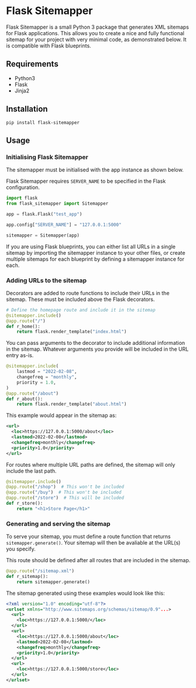 # Flask Sitemapper
Flask Sitemapper is a small Python 3 package that generates XML sitemaps for Flask applications. This allows you to create a nice and fully functional sitemap for your project with very minimal code, as demonstrated below. It is compatible with Flask blueprints.

## Requirements
* Python3
* Flask
* Jinja2

## Installation
```terminal
pip install flask-sitemapper
```

## Usage
### Initialising Flask Sitemapper
The sitemapper must be initialised with the app instance as shown below.

Flask Sitemapper requires `SERVER_NAME` to be specified in the Flask configuration.
```python
import flask
from flask_sitemapper import Sitemapper

app = flask.Flask("test_app")

app.config["SERVER_NAME"] = "127.0.0.1:5000"

sitemapper = Sitemapper(app)
```

If you are using Flask blueprints, you can either list all URLs in a single sitemap by importing the sitemapper instance to your other files, or create multiple sitemaps for each blueprint by defining a sitemapper instance for each.

### Adding URLs to the sitemap
Decorators are added to route functions to include their URLs in the sitemap. These must be included above the Flask decorators.
```python
# Define the homepage route and include it in the sitemap
@sitemapper.include()
@app.route("/")
def r_home():
    return flask.render_template("index.html")
```

You can pass arguments to the decorator to include additional information in the sitemap. Whatever arguments you provide will be included in the URL entry as-is.
```python
@sitemapper.include(
    lastmod = "2022-02-08",
    changefreq = "monthly",
    priority = 1.0,
)
@app.route("/about")
def r_about():
    return flask.render_template("about.html")
```

This example would appear in the sitemap as:
```xml
<url>
  <loc>https://127.0.0.1:5000/about</loc>
  <lastmod>2022-02-08</lastmod>
  <changefreq>monthly</changefreq>
  <priority>1.0</priority>
</url>
```

For routes where multiple URL paths are defined, the sitemap will only include the last path.
```python
@sitemapper.include()
@app.route("/shop")  # This won't be included
@app.route("/buy")  # This won't be included
@app.route("/store")  # This will be included
def r_store():
    return "<h1>Store Page</h1>"
```

### Generating and serving the sitemap
To serve your sitemap, you must define a route function that returns `sitemapper.generate()`. Your sitemap will then be avaliable at the URL(s) you specify.

This route should be defined after all routes that are included in the sitemap.
```python
@app.route("/sitemap.xml")
def r_sitemap():
    return sitemapper.generate()
```

The sitemap generated using these examples would look like this:
```xml
<?xml version="1.0" encoding="utf-8"?>
<urlset xmlns="http://www.sitemaps.org/schemas/sitemap/0.9"...>
  <url>
    <loc>https://127.0.0.1:5000/</loc>
  </url>
  <url>
    <loc>https://127.0.0.1:5000/about</loc>
    <lastmod>2022-02-08</lastmod>
    <changefreq>monthly</changefreq>
    <priority>1.0</priority>
  </url>
  <url>
    <loc>https://127.0.0.1:5000/store</loc>
  </url>
</urlset>
```
